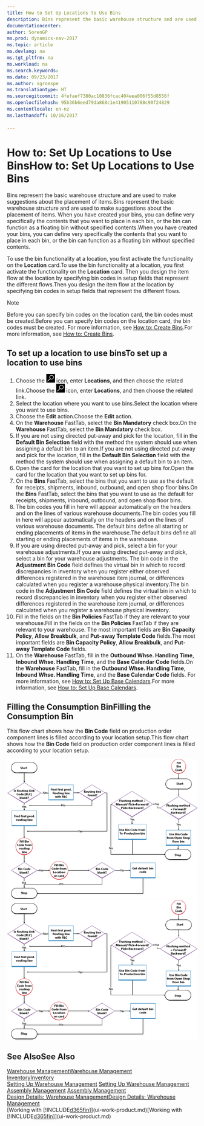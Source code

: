 ```yaml
---
title: How to Set Up Locations to Use Bins
description: Bins represent the basic warehouse structure and are used to make suggestions about the placement of items. When you have created your bins, you can define very specifically the contents that you want to place in each bin, or the bin can function as a floating bin without specified contents.
documentationcenter: 
author: SorenGP
ms.prod: dynamics-nav-2017
ms.topic: article
ms.devlang: na
ms.tgt_pltfrm: na
ms.workload: na
ms.search.keywords: 
ms.date: 09/23/2017
ms.author: sgroespe
ms.translationtype: HT
ms.sourcegitcommit: 4fefaef7380ac10836fcac404eea006f55d8556f
ms.openlocfilehash: 95b36b6eed79da868c1e41905110788c90f24829
ms.contentlocale: en-nz
ms.lasthandoff: 10/16/2017

---
```

# <a name="how-to-set-up-locations-to-use-bins"></a><span data-ttu-id="e2102-104">How to: Set Up Locations to Use Bins</span><span class="sxs-lookup"><span data-stu-id="e2102-104">How to: Set Up Locations to Use Bins</span></span>
<span data-ttu-id="e2102-105">Bins represent the basic warehouse structure and are used to make suggestions about the placement of items.</span><span class="sxs-lookup"><span data-stu-id="e2102-105">Bins represent the basic warehouse structure and are used to make suggestions about the placement of items.</span></span> <span data-ttu-id="e2102-106">When you have created your bins, you can define very specifically the contents that you want to place in each bin, or the bin can function as a floating bin without specified contents.</span><span class="sxs-lookup"><span data-stu-id="e2102-106">When you have created your bins, you can define very specifically the contents that you want to place in each bin, or the bin can function as a floating bin without specified contents.</span></span>  

<span data-ttu-id="e2102-107">To use the bin functionality at a location, you first activate the functionality on the **Location** card.</span><span class="sxs-lookup"><span data-stu-id="e2102-107">To use the bin functionality at a location, you first activate the functionality on the **Location** card.</span></span> <span data-ttu-id="e2102-108">Then you design the item flow at the location by specifying bin codes in setup fields that represent the different flows.</span><span class="sxs-lookup"><span data-stu-id="e2102-108">Then you design the item flow at the location by specifying bin codes in setup fields that represent the different flows.</span></span>  

> [!NOTE]  
>  <span data-ttu-id="e2102-109">Before you can specify bin codes on the location card, the bin codes must be created.</span><span class="sxs-lookup"><span data-stu-id="e2102-109">Before you can specify bin codes on the location card, the bin codes must be created.</span></span> <span data-ttu-id="e2102-110">For more information, see [How to: Create Bins](warehouse-how-to-create-individual-bins.md).</span><span class="sxs-lookup"><span data-stu-id="e2102-110">For more information, see [How to: Create Bins](warehouse-how-to-create-individual-bins.md).</span></span>  

## <a name="to-set-up-a-location-to-use-bins"></a><span data-ttu-id="e2102-111">To set up a location to use bins</span><span class="sxs-lookup"><span data-stu-id="e2102-111">To set up a location to use bins</span></span>  
1.  <span data-ttu-id="e2102-112">Choose the ![Search for Page or Report](media/ui-search/search_small.png "Search for Page or Report icon") icon, enter **Locations**, and then choose the related link.</span><span class="sxs-lookup"><span data-stu-id="e2102-112">Choose the ![Search for Page or Report](media/ui-search/search_small.png "Search for Page or Report icon") icon, enter **Locations**, and then choose the related link.</span></span>  
2.  <span data-ttu-id="e2102-113">Select the location where you want to use bins.</span><span class="sxs-lookup"><span data-stu-id="e2102-113">Select the location where you want to use bins.</span></span>  
3.  <span data-ttu-id="e2102-114">Choose the **Edit** action.</span><span class="sxs-lookup"><span data-stu-id="e2102-114">Choose the **Edit** action.</span></span>  
4.  <span data-ttu-id="e2102-115">On the **Warehouse** FastTab, select the **Bin Mandatory** check box.</span><span class="sxs-lookup"><span data-stu-id="e2102-115">On the **Warehouse** FastTab, select the **Bin Mandatory** check box.</span></span>  
5.  <span data-ttu-id="e2102-116">If you are not using directed put-away and pick for the location, fill in the **Default Bin Selection** field with the method the system should use when assigning a default bin to an item.</span><span class="sxs-lookup"><span data-stu-id="e2102-116">If you are not using directed put-away and pick for the location, fill in the **Default Bin Selection** field with the method the system should use when assigning a default bin to an item.</span></span>  
6.  <span data-ttu-id="e2102-117">Open the card for the location that you want to set up bins for.</span><span class="sxs-lookup"><span data-stu-id="e2102-117">Open the card for the location that you want to set up bins for.</span></span>
7.  <span data-ttu-id="e2102-118">On the **Bins** FastTab, select the bins that you want to use as the default for receipts, shipments, inbound, outbound, and open shop floor bins.</span><span class="sxs-lookup"><span data-stu-id="e2102-118">On the **Bins** FastTab, select the bins that you want to use as the default for receipts, shipments, inbound, outbound, and open shop floor bins.</span></span>  
8.  <span data-ttu-id="e2102-119">The bin codes you fill in here will appear automatically on the headers and on the lines of various warehouse documents.</span><span class="sxs-lookup"><span data-stu-id="e2102-119">The bin codes you fill in here will appear automatically on the headers and on the lines of various warehouse documents.</span></span> <span data-ttu-id="e2102-120">The default bins define all starting or ending placements of items in the warehouse.</span><span class="sxs-lookup"><span data-stu-id="e2102-120">The default bins define all starting or ending placements of items in the warehouse.</span></span>  
9.  <span data-ttu-id="e2102-121">If you are using directed put-away and pick, select a bin for your warehouse adjustments.</span><span class="sxs-lookup"><span data-stu-id="e2102-121">If you are using directed put-away and pick, select a bin for your warehouse adjustments.</span></span> <span data-ttu-id="e2102-122">The bin code in the **Adjustment Bin Code** field defines the virtual bin in which to record discrepancies in inventory when you register either observed differences registered in the warehouse item journal, or differences calculated when you register a warehouse physical inventory.</span><span class="sxs-lookup"><span data-stu-id="e2102-122">The bin code in the **Adjustment Bin Code** field defines the virtual bin in which to record discrepancies in inventory when you register either observed differences registered in the warehouse item journal, or differences calculated when you register a warehouse physical inventory.</span></span>  
10. <span data-ttu-id="e2102-123">Fill in the fields on the **Bin Policies** FastTab if they are relevant to your warehouse.</span><span class="sxs-lookup"><span data-stu-id="e2102-123">Fill in the fields on the **Bin Policies** FastTab if they are relevant to your warehouse.</span></span> <span data-ttu-id="e2102-124">The most important fields are **Bin Capacity Policy**, **Allow Breakbulk**, and **Put-away Template Code** fields.</span><span class="sxs-lookup"><span data-stu-id="e2102-124">The most important fields are **Bin Capacity Policy**, **Allow Breakbulk**, and **Put-away Template Code** fields.</span></span>  
11. <span data-ttu-id="e2102-125">On the **Warehouse** FastTab, fill in the **Outbound Whse. Handling Time**, **Inbound Whse. Handling Time**, and the **Base Calendar Code** fields.</span><span class="sxs-lookup"><span data-stu-id="e2102-125">On the **Warehouse** FastTab, fill in the **Outbound Whse. Handling Time**, **Inbound Whse. Handling Time**, and the **Base Calendar Code** fields.</span></span> <span data-ttu-id="e2102-126">For more information, see [How to: Set Up Base Calendars](across-how-to-assign-base-calendars.md).</span><span class="sxs-lookup"><span data-stu-id="e2102-126">For more information, see [How to: Set Up Base Calendars](across-how-to-assign-base-calendars.md).</span></span>

## <a name="filling-the-consumption-bin"></a><span data-ttu-id="e2102-127">Filling the Consumption Bin</span><span class="sxs-lookup"><span data-stu-id="e2102-127">Filling the Consumption Bin</span></span>
<span data-ttu-id="e2102-128">This flow chart shows how the **Bin Code** field on production order component lines is filled according to your location setup.</span><span class="sxs-lookup"><span data-stu-id="e2102-128">This flow chart shows how the **Bin Code** field on production order component lines is filled according to your location setup.</span></span>

<span data-ttu-id="e2102-129">![Bin flow chart](media/binflow.png "BinFlow")</span><span class="sxs-lookup"><span data-stu-id="e2102-129">![Bin flow chart](media/binflow.png "BinFlow")</span></span>  

## <a name="see-also"></a><span data-ttu-id="e2102-130">See Also</span><span class="sxs-lookup"><span data-stu-id="e2102-130">See Also</span></span>
[<span data-ttu-id="e2102-131">Warehouse Management</span><span class="sxs-lookup"><span data-stu-id="e2102-131">Warehouse Management</span></span>](warehouse-manage-warehouse.md)  
[<span data-ttu-id="e2102-132">Inventory</span><span class="sxs-lookup"><span data-stu-id="e2102-132">Inventory</span></span>](inventory-manage-inventory.md)  
<span data-ttu-id="e2102-133">[Setting Up Warehouse Management](warehouse-setup-warehouse.md)   </span><span class="sxs-lookup"><span data-stu-id="e2102-133">[Setting Up Warehouse Management](warehouse-setup-warehouse.md)   </span></span>  
<span data-ttu-id="e2102-134">[Assembly Management](assembly-assemble-items.md)  </span><span class="sxs-lookup"><span data-stu-id="e2102-134">[Assembly Management](assembly-assemble-items.md)  </span></span>  
[<span data-ttu-id="e2102-135">Design Details: Warehouse Management</span><span class="sxs-lookup"><span data-stu-id="e2102-135">Design Details: Warehouse Management</span></span>](design-details-warehouse-management.md)  
<span data-ttu-id="e2102-136">[Working with [!INCLUDE[d365fin](includes/d365fin_md.md)]](ui-work-product.md)</span><span class="sxs-lookup"><span data-stu-id="e2102-136">[Working with [!INCLUDE[d365fin](includes/d365fin_md.md)]](ui-work-product.md)</span></span>

